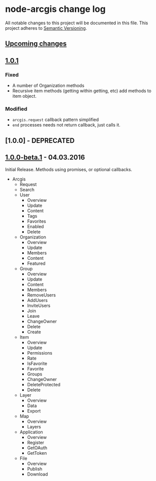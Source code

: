 # node-arcgis change log

All notable changes to this project will be documented in this file. This project adheres to [Semantic Versioning](http://semver.org/).

## [Upcoming changes](https://github.com/Esri/node-arcgis/compare/v1.0.1...HEAD)

## [1.0.1](https://github.com/Esri/node-arcgis/compare/v1.0.0-beta.1...v1.0.1)

### Fixed

- A number of Organization methods
- Recursive item methods (getting within getting, etc) add methods to item object.

### Modified

- `arcgis.request` callback pattern simplified
- `end` processes needs not return callback, just calls it.

## [1.0.0] - DEPRECATED

## [1.0.0-beta.1](https://github.com/Esri/node-arcgis/releases/tag/v1.0.0-beta.1) - 04.03.2016

Initial Release. Methods using promises, or optional callbacks.

- Arcgis
	- Request
	- Search
	- User
		- Overview
		- Update
		- Content
		- Tags
		- Favorites
		- Enabled
		- Delete
	- Organization
		- Overview
		- Update
		- Members
		- Content
		- Featured
	- Group
		- Overview
		- Update
		- Content
		- Members
		- RemoveUsers
		- AddUsers
		- InviteUsers
		- Join
		- Leave
		- ChangeOwner
		- Delete
		- Create
	- Item
		- Overview
		- Update
		- Permissions
		- Rate
		- IsFavorite
		- Favorite
		- Groups
		- ChangeOwner
		- DeleteProtected
		- Delete
	- Layer
		- Overview
		- Data
		- Export
	- Map
		- Overview
		- Layers
	- Application
		- Overview
		- Register
		- GetOAuth
		- GetToken
	- File
		- Overview
		- Publish
		- Download
